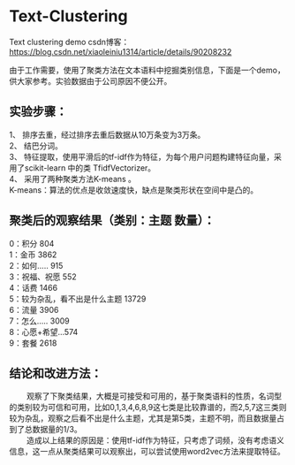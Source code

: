 # Text-Clustering
Text clustering demo
csdn博客：https://blog.csdn.net/xiaoleiniu1314/article/details/90208232

由于工作需要，使用了聚类方法在文本语料中挖掘类别信息，下面是一个demo，供大家参考。实验数据由于公司原因不便公开。

## 实验步骤：
1、	排序去重，经过排序去重后数据从10万条变为3万条。<br>
2、	结巴分词。<br>
3、	特征提取，使用平滑后的tf-idf作为特征，为每个用户问题构建特征向量，采用了scikit-learn 中的类 TfidfVectorizer。<br>
4、	采用了两种聚类方法K-means 。<br>
K-means：算法的优点是收敛速度快，缺点是聚类形状在空间中是凸的。 <br>

## 聚类后的观察结果（类别：主题 数量）：
0：积分 804<br>
1：金币 3862<br>
2：如何….. 915<br>
3：祝福、祝愿 552<br>
4：话费 1466<br>
5：较为杂乱，看不出是什么主题 13729<br>
6：流量 3906<br>
7：怎么….. 3009<br>
8：心愿+希望…574<br>
9：套餐 2618<br>

## 结论和改进方法：
&nbsp;&nbsp;&nbsp;&nbsp;&nbsp;&nbsp;&nbsp;&nbsp;观察了下聚类结果，大概是可接受和可用的，基于聚类语料的性质，名词型的类别较为可信和可用，比如0,1,3,4,6,8,9这七类是比较靠谱的，而2,5,7这三类则较为杂乱，观察之后看不出是什么主题，尤其是第5类，主题不明，而且数据量占到了总数据量的1/3。<br>
&nbsp;&nbsp;&nbsp;&nbsp;&nbsp;&nbsp;&nbsp;&nbsp;造成以上结果的原因是：使用tf-idf作为特征，只考虑了词频，没有考虑语义信息，这一点从聚类结果可以观察出，可以尝试使用word2vec方法来提取特征。<br>
